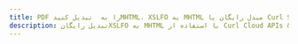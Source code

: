 ---title: PDF را به  تبدیل کنیدMHTML، XSLFO به MHTML مبدل رایگان یا Curl SDKdescription: تبدیل رایگانXSLFO به MHTML با استفاده از Curl Cloud APIs & SDK همچنین اسناد PDF را در Cloud ایجاد، ویرایش و رندر کنید.---